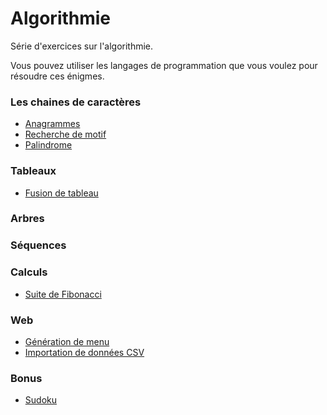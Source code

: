 # Algorithmie

Série d'exercices sur l'algorithmie.

Vous pouvez utiliser les langages de programmation que vous voulez pour résoudre ces énigmes.


### Les chaines de caractères
- [Anagrammes](01_Exercises/StringAnagram.md)
- [Recherche de motif](01_Exercises/StringPatternSearch.md)
- [Palindrome](01_Exercises/StringPalindrome.md)

### Tableaux
- [Fusion de tableau](01_Exercises/ArrayFusion.md)

### Arbres

### Séquences

### Calculs
- [Suite de Fibonacci](01_Exercises/CalculFibonacci.md)

### Web
- [Génération de menu](01_Exercises/WebMenu.md)
- [Importation de données CSV](01_Exercises/WebLoadDataCSV.md)

### Bonus
- [Sudoku](01_Exercises/BonusSudoku.md)